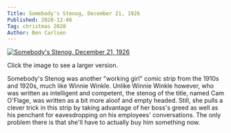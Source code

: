 ```yaml
---
Title: Somebody's Stenog, December 21, 1926
Published: 2020-12-06
Tag: christmas 2020
Author: Ben Carlsen
---
```


[![Somebody's Stenog, December 21, 1926](blog.arkholt.com/media/decstrips2020/06-somebodys-stenog_Tue__Dec_21__1926_.jpg)](blog.arkholt.com/media/decstrips2020/06-somebodys-stenog_Tue__Dec_21__1926_.jpg)

Click the image to see a larger version.

Somebody's Stenog was another "working girl" comic strip from the 1910s and 1920s, much like Winnie Winkle. Unlike Winnie Winkle however, who was written as intelligent and competent, the stenog of the title, named Cam O'Flage, was written as a bit more aloof and empty headed. Still, she pulls a clever trick in this strip by taking advantage of her boss's greed as well as his penchant for eavesdropping on his employees' conversations. The only problem there is that she'll have to actually buy him something now.

